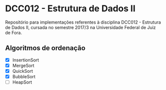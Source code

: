 # DCC012 - Estrutura de Dados II

Repositório para implementações referentes à disciplina DCC012 - Estrutura de Dados II, cursada no semestre 2017/3 na Universidade Federal de Juiz de Fora.

## Algoritmos de ordenação
- [x] InsertionSort
- [x] MergeSort
- [x] QuickSort
- [x] BubbleSort
- [ ] HeapSort
